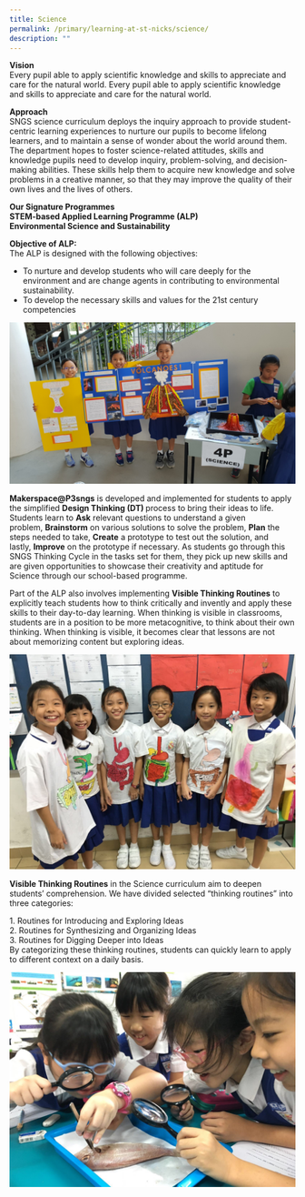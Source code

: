 ```yaml
---
title: Science
permalink: /primary/learning-at-st-nicks/science/
description: ""
---
```

<p><strong>Vision</strong><br />Every pupil able to apply scientific knowledge and skills to appreciate and care for the natural world. Every pupil able to apply scientific knowledge and skills to appreciate and care for the natural world.</p>
<p><strong>Approach<br /></strong>SNGS science curriculum deploys the inquiry approach to provide student-centric learning experiences to nurture our pupils to become lifelong learners, and to maintain a sense of wonder about the world around them. The department hopes to foster science-related attitudes, skills and knowledge pupils need to develop inquiry, problem-solving, and decision-making abilities. These skills help them to acquire new knowledge and solve problems in a creative manner, so that they may improve the quality of their own lives and the lives of others.</p>
<p><strong>Our Signature Programmes<br />STEM-based Applied Learning Programme (ALP)<br />Environmental Science and Sustainability</strong></p>
<p><strong>Objective of ALP:</strong><br />The ALP is designed with the following objectives:</p>
<ul>
<li>To nurture and develop students who will care deeply for the environment and are change agents in contributing to environmental sustainability.</li>
<li>To develop the necessary skills and values for the 21st century competencies</li>
</ul>
<img src="/images/sci1.jpg">
<p><strong>Makerspace@P3sngs</strong>&nbsp;is developed and implemented for students to apply the simplified&nbsp;<strong>Design Thinking (DT)&nbsp;</strong>process to bring their ideas to life. Students learn to&nbsp;<strong>Ask</strong>&nbsp;relevant questions to understand a given problem,&nbsp;<strong>Brainstorm</strong>&nbsp;on various solutions to solve the problem,&nbsp;<strong>Plan</strong>&nbsp;the steps needed to take,&nbsp;<strong>Create</strong>&nbsp;a prototype to test out the solution, and lastly,&nbsp;<strong>Improve</strong>&nbsp;on the prototype if necessary. As students go through this SNGS Thinking Cycle in the tasks set for them, they pick up new skills and are given opportunities to showcase their creativity and aptitude for Science through our school-based programme.</p>
<p>Part of the ALP also involves implementing&nbsp;<strong>Visible Thinking Routines</strong>&nbsp;to explicitly teach students how to think critically and invently and apply these skills to their day-to-day learning. When thinking is visible in classrooms, students are in a position to be more metacognitive, to think about their own thinking. When thinking is visible, it becomes clear that lessons are not about memorizing content but exploring ideas.</p>
<img src="/images/sci2.jpg">
<p><strong>Visible Thinking Routines</strong>&nbsp;in the Science curriculum aim to deepen students&rsquo; comprehension. We have divided selected &ldquo;thinking routines&rdquo; into three categories:</p>
<p>1. Routines for Introducing and Exploring Ideas<br />2. Routines for Synthesizing and Organizing Ideas<br />3. Routines for Digging Deeper into Ideas<br />By categorizing these thinking routines, students can quickly learn to apply to different context on a daily basis.</p>
<img src="/images/sci3.jpg">